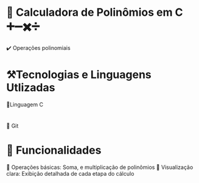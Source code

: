 # 🦾 Calculadora de Polinômios em C ➕➖✖️➗
✔️ Operações polinomiais

# ⚒️Tecnologias e Linguagens Utlizadas
🔑Linguagem C
# 
🐺 Git

# 🤖 Funcionalidades
📱 Operações básicas: Soma, e multiplicação de polinômios
🧩 Visualização clara: Exibição detalhada de cada etapa do cálculo
